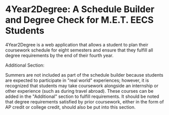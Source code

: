 # 4Year2Degree: A Schedule Builder and Degree Check for M.E.T. EECS Students

4Year2Degree is a web application that allows a student to plan their coursework schedule for eight semesters and ensure that they fulfill all degree requirements by the end of their fourth year.

Additional Section:

Summers are not included as part of the schedule builder because students are expected to participate in "real world" experiences; however, it is recognized that students may take coursework alongside an internship or other experience (such as during travel abroad). These courses can be added in the "Additional" section to fulfill requirements. It should be noted that degree requirements satisfied by prior coursework, either in the form of AP credit or college credit, should also be put into this section.
